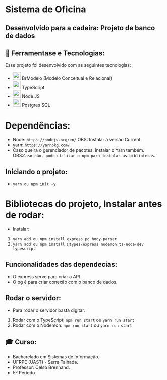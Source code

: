 # Sistema de Oficina
## Desenvolvido para a cadeira: Projeto de banco de dados


## 🚀 Ferramentase e Tecnologias:
Esse projeto foi desenvolvido com as seguintes tecnologias:
 - <img src="https://a.fsdn.com/allura/p/brmodelo/icon?1601259945?&w=90" width="25px"> BrModelo (Modelo Conceitual e Relacional)
 - <img src="https://img.icons8.com/color/344/typescript.png" width="25px"> TypeScript
 - <img src="https://nodejs.org/static/images/logo.svg" width="25px"> Node JS
 - <img src="https://img.icons8.com/color/344/postgreesql.png" width="25px"> Postgres SQL 
 

# Dependências:
 - Node: `https://nodejs.org/en/`
  OBS: Instalar a versão Current.
 - yarn: `https://yarnpkg.com/`
 - Caso queira o gerenciador de pacotes, instalar o Yarn também.
  OBS:`Caso não, pode utilizar o npm para instalar as bibliotecas`.

## Iniciando o projeto:
 - `yarn ou npm init -y`

# Bibliotecas do projeto, Instalar antes de rodar:
 - Instalar:
 1. `yarn add ou npm install express pg body-parser`
 2. `yarn add ou npm install @types/express nodemon ts-node-dev typescript`

## Funcionalidades das dependecias:
 - O express serve para criar a API.
 - O pg é para criar conexão com o banco de dados.

## Rodar o servidor:
 - Para rodar o servidor basta digitar:
 1. Rodar com o TypeScript: `npm run start` ou `yarn run start`
 2. Rodar com o Nodemon: `npm run start` ou `yarn run start`

## 🎓 Curso:
 - Bacharelado em Sistemas de Informação.
 - UFRPE (UAST) - Serra Talhada.
 - Professor: Celso Brennand.
 - 5º Período.
